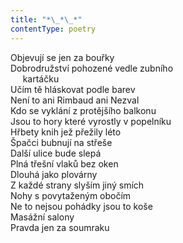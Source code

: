 ```yaml
---
title: "*\_*\_*"
contentType: poetry
---
```


<section>

Objevují se jen za bouřky  
Dobrodružství pohozené vedle zubního  
     kartáčku  
Učím tě hláskovat podle barev  
Není to ani Rimbaud ani Nezval  
Kdo se vyklání z protějšího balkonu  
Jsou to hory které vyrostly v popelníku  
Hřbety knih jež přežily léto  
Špačci bubnují na střeše  
Další ulice bude slepá  
Plná třešní vlaků bez oken  
Dlouhá jako plovárny  
Z každé strany slyším jiný smích  
Nohy s povytaženým obočím  
Ne to nejsou pohádky jsou to koše  
Masážní salony  
Pravda jen za soumraku

</section>
